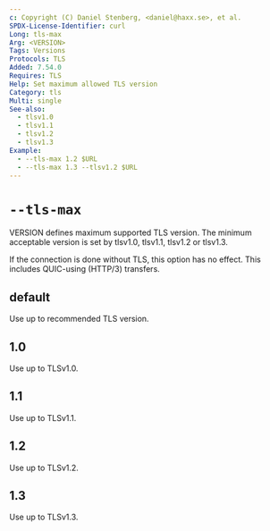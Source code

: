 ```yaml
---
c: Copyright (C) Daniel Stenberg, <daniel@haxx.se>, et al.
SPDX-License-Identifier: curl
Long: tls-max
Arg: <VERSION>
Tags: Versions
Protocols: TLS
Added: 7.54.0
Requires: TLS
Help: Set maximum allowed TLS version
Category: tls
Multi: single
See-also:
  - tlsv1.0
  - tlsv1.1
  - tlsv1.2
  - tlsv1.3
Example:
  - --tls-max 1.2 $URL
  - --tls-max 1.3 --tlsv1.2 $URL
---
```


# `--tls-max`

VERSION defines maximum supported TLS version. The minimum acceptable version
is set by tlsv1.0, tlsv1.1, tlsv1.2 or tlsv1.3.

If the connection is done without TLS, this option has no effect. This
includes QUIC-using (HTTP/3) transfers.

## default
Use up to recommended TLS version.

## 1.0
Use up to TLSv1.0.

## 1.1
Use up to TLSv1.1.

## 1.2
Use up to TLSv1.2.

## 1.3
Use up to TLSv1.3.
